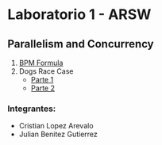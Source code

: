 # Laboratorio 1 - ARSW
## Parallelism and Concurrency

1. [BPM Formula](BBP_FORMULA/PARALLELISM-JAVA_THREADS_MAVEN-INTRODUCTION_BBP_FORMULA)
2. Dogs Race Case
    + [Parte 1](DOGS_RACE/CONCURRENT_PROGRAMMING-JAVA_MAVEN-DOGS_RACE/parte1)
    + [Parte 2](DOGS_RACE/CONCURRENT_PROGRAMMING-JAVA_MAVEN-DOGS_RACE/parte2)

### Integrantes:
* Cristian Lopez Arevalo
* Julian Benitez Gutierrez
